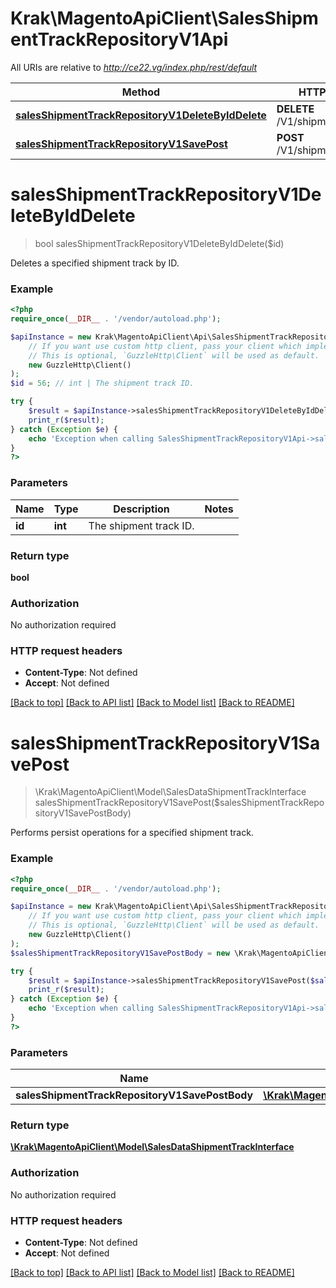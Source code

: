 # Krak\MagentoApiClient\SalesShipmentTrackRepositoryV1Api

All URIs are relative to *http://ce22.vg/index.php/rest/default*

Method | HTTP request | Description
------------- | ------------- | -------------
[**salesShipmentTrackRepositoryV1DeleteByIdDelete**](SalesShipmentTrackRepositoryV1Api.md#salesShipmentTrackRepositoryV1DeleteByIdDelete) | **DELETE** /V1/shipment/track/{id} | 
[**salesShipmentTrackRepositoryV1SavePost**](SalesShipmentTrackRepositoryV1Api.md#salesShipmentTrackRepositoryV1SavePost) | **POST** /V1/shipment/track | 


# **salesShipmentTrackRepositoryV1DeleteByIdDelete**
> bool salesShipmentTrackRepositoryV1DeleteByIdDelete($id)



Deletes a specified shipment track by ID.

### Example
```php
<?php
require_once(__DIR__ . '/vendor/autoload.php');

$apiInstance = new Krak\MagentoApiClient\Api\SalesShipmentTrackRepositoryV1Api(
    // If you want use custom http client, pass your client which implements `GuzzleHttp\ClientInterface`.
    // This is optional, `GuzzleHttp\Client` will be used as default.
    new GuzzleHttp\Client()
);
$id = 56; // int | The shipment track ID.

try {
    $result = $apiInstance->salesShipmentTrackRepositoryV1DeleteByIdDelete($id);
    print_r($result);
} catch (Exception $e) {
    echo 'Exception when calling SalesShipmentTrackRepositoryV1Api->salesShipmentTrackRepositoryV1DeleteByIdDelete: ', $e->getMessage(), PHP_EOL;
}
?>
```

### Parameters

Name | Type | Description  | Notes
------------- | ------------- | ------------- | -------------
 **id** | **int**| The shipment track ID. |

### Return type

**bool**

### Authorization

No authorization required

### HTTP request headers

 - **Content-Type**: Not defined
 - **Accept**: Not defined

[[Back to top]](#) [[Back to API list]](../../README.md#documentation-for-api-endpoints) [[Back to Model list]](../../README.md#documentation-for-models) [[Back to README]](../../README.md)

# **salesShipmentTrackRepositoryV1SavePost**
> \Krak\MagentoApiClient\Model\SalesDataShipmentTrackInterface salesShipmentTrackRepositoryV1SavePost($salesShipmentTrackRepositoryV1SavePostBody)



Performs persist operations for a specified shipment track.

### Example
```php
<?php
require_once(__DIR__ . '/vendor/autoload.php');

$apiInstance = new Krak\MagentoApiClient\Api\SalesShipmentTrackRepositoryV1Api(
    // If you want use custom http client, pass your client which implements `GuzzleHttp\ClientInterface`.
    // This is optional, `GuzzleHttp\Client` will be used as default.
    new GuzzleHttp\Client()
);
$salesShipmentTrackRepositoryV1SavePostBody = new \Krak\MagentoApiClient\Model\SalesShipmentTrackRepositoryV1SavePostBody(); // \Krak\MagentoApiClient\Model\SalesShipmentTrackRepositoryV1SavePostBody | 

try {
    $result = $apiInstance->salesShipmentTrackRepositoryV1SavePost($salesShipmentTrackRepositoryV1SavePostBody);
    print_r($result);
} catch (Exception $e) {
    echo 'Exception when calling SalesShipmentTrackRepositoryV1Api->salesShipmentTrackRepositoryV1SavePost: ', $e->getMessage(), PHP_EOL;
}
?>
```

### Parameters

Name | Type | Description  | Notes
------------- | ------------- | ------------- | -------------
 **salesShipmentTrackRepositoryV1SavePostBody** | [**\Krak\MagentoApiClient\Model\SalesShipmentTrackRepositoryV1SavePostBody**](../Model/SalesShipmentTrackRepositoryV1SavePostBody.md)|  | [optional]

### Return type

[**\Krak\MagentoApiClient\Model\SalesDataShipmentTrackInterface**](../Model/SalesDataShipmentTrackInterface.md)

### Authorization

No authorization required

### HTTP request headers

 - **Content-Type**: Not defined
 - **Accept**: Not defined

[[Back to top]](#) [[Back to API list]](../../README.md#documentation-for-api-endpoints) [[Back to Model list]](../../README.md#documentation-for-models) [[Back to README]](../../README.md)

